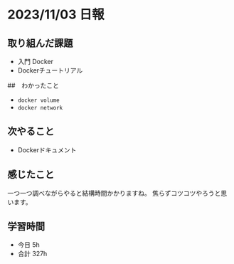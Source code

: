 # 2023/11/03 日報

## 取り組んだ課題
- 入門 Docker
- Dockerチュートリアル

##　わかったこと
- `docker volume`
- `docker network`

## 次やること
- Dockerドキュメント

## 感じたこと
一つ一つ調べながらやると結構時間かかりますね。
焦らずコツコツやろうと思います。

## 学習時間
- 今日 5h
- 合計 327h
